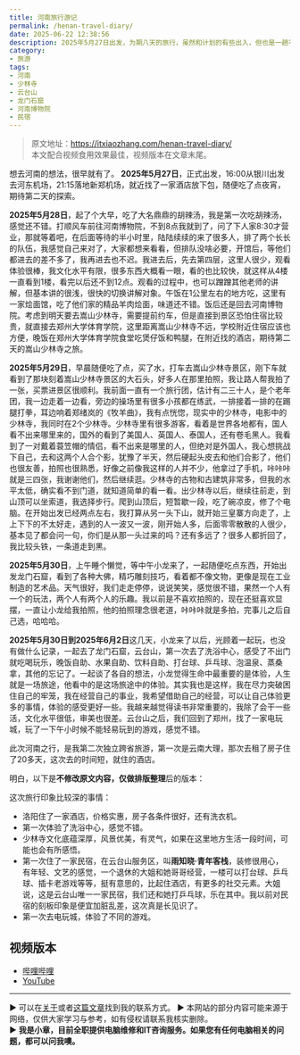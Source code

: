 ```yaml
---
title: 河南旅行游记
permalink: /henan-travel-diary/
date: 2025-06-22 12:38:56
description: 2025年5月27日出发，为期八天的旅行，虽然和计划的有些出入，但也是一趟不错的体验。
category:
- 旅游
tags:
- 河南
- 少林寺
- 云台山
- 龙门石窟
- 河南博物院
- 民宿
---
```


> 原文地址：<https://itxiaozhang.com/henan-travel-diary/>  
> 本文配合视频食用效果最佳，视频版本在文章末尾。

想去河南的想法，很早就有了。
**2025年5月27日**，正式出发，16:00从银川出发去河东机场，21:15落地新郑机场，就近找了一家酒店放下包，随便吃了点夜宵，期待第二天的探索。

**2025年5月28日**，起了个大早，吃了大名鼎鼎的胡辣汤，我是第一次吃胡辣汤，感觉还不错。打顺风车前往河南博物院，不到8点我就到了，问了下人家8:30才营业，那就等着吧，在后面等待的半小时里，陆陆续续的来了很多人，排了两个长长的队伍，我感觉自己来对了，大家都想来看看，但排队没啥必要，开馆后，等他们都进去的差不多了，我再进去也不迟。我进去后，先去第四层，这里人很少，观看体验很棒，我文化水平有限，很多东西大概看一眼，看的也比较快，就这样从4楼一直看到1楼，看完以后还不到12点。观看的过程中，也可以蹭蹭其他老师的讲解，但基本讲的很浅，很快的切换讲解对象。午饭在1公里左右的地方吃，这里有一家烩面馆，吃了他们家的精品羊肉烩面，味道还不错。饭后还是回去河南博物院。考虑到明天要去嵩山少林寺，需要提前约车，但是直接到景区恐怕住宿比较贵，就直接去郑州大学体育学院，这里距离嵩山少林寺不远，学校附近住宿应该也方便，晚饭在郑州大学体育学院食堂吃煲仔饭和鸭腿，在附近找的酒店，期待第二天的嵩山少林寺之旅。

**2025年5月29日**，早晨随便吃了点，买了水，打车去嵩山少林寺景区，刚下车就看到了那块刻着嵩山少林寺景区的大石头，好多人在那里拍照，我让路人帮我拍了一张，买票进景区很顺利。我前面一直有一个旅行团，估计有二三十人，是个老年团，我一边走着一边看，旁边的操场里有很多小孩都在练武，一排接着一排的在踢腿打拳，耳边响着郑绪岚的《牧羊曲》，我有点恍惚，现实中的少林寺，电影中的少林寺，我同时在2个少林寺。少林寺里有很多游客，看着是世界各地都有，国人看不出来哪里来的，国外的看到了美国人、英国人、泰国人，还有卷毛黑人。我看到了一对戴着蓑笠帽的情侣，看不出来是哪里的人，但绝对是外国人，我心想挑战下自己，去和这两个人合个影，犹豫了半天，然后硬起头皮去和他们合影了，他们也很友善，拍照也很熟悉，好像之前像我这样的人并不少，他拿过了手机，咔咔咔就是三四张，我谢谢他们，然后继续逛。少林寺的古物和古建筑非常多，但我的水平太低，确实看不到门道，就知道简单的看一看。出少林寺以后，继续往前走，到山顶可以坐索道，我选择步行。爬到山顶后，短暂歇一段，吃了碗凉皮，修了个电脑。在开始出发已经两点左右，我打算从另一头下山，就开始三皇寨方向走了，上上下下的不太好走，遇到的人一波又一波，刚开始人多，后面零零散散的人很少，基本见了都会问一句，你们是从那一头过来的吗？还有多远了？很多人都折回了，我比较头铁，一条道走到黑。

**2025年5月30日**，上午睡个懒觉，等中午小龙来了，一起随便吃点东西，开始出发龙门石窟，看到了各种大佛，精巧雕刻技巧，看着都不像文物，更像是现在工业制造的艺术品。天气很好，我们走走停停，说说笑笑，感觉很不错，果然一个人有一个的玩法，两个人有两个人的乐趣。我以前是不喜欢拍照的，现在还挺喜欢显摆，一直让小龙给我拍照，他的拍照理念很老道，咔咔咔就是多拍，完事儿之后自己选，哈哈哈。

**2025年5月30日到2025年6月2日**这几天，小龙来了以后，光顾着一起玩，也没有做什么记录，一起去了龙门石窟，云台山，第一次去了洗浴中心，感受了不出门就吃喝玩乐，晚饭自助、水果自助、饮料自助、打台球、乒乓球、泡温泉、蒸桑拿，其他的忘记了。一起谈了各自的想法，小龙觉得生命中最重要的是体验，人生就是一场旅途，他看中的是这场旅途中的体验。其实我也是这样，我在尽力突破困住自己的牢笼，我在经营自己的事业，我希望借助自己的经营，可以让自己体验更多的事情，体验的感受更好一些。我越来越觉得读书非常重要的，我除了会干一些活，文化水平很低，审美也很差。云台山之后，我们回到了郑州，找了一家电玩城，玩了一下午小时候不能轻易玩到的游戏，感觉不错。

此次河南之行，是我第二次独立跨省旅游，第一次是云南大理，那次去租了房子住了20多天，这次去的时间短，就住的酒店。

明白，以下是**不修改原文内容，仅做排版整理**后的版本：

这次旅行印象比较深的事情：

* 洛阳住了一家酒店，价格实惠，房子各条件很好，还有洗衣机。
* 第一次体验了洗浴中心，感觉不错。
* 少林寺文化底蕴深厚，风景优美，有灵气，如果在这里地方生活一段时间，可能也会有所感悟。
* 第一次住了一家民宿，在云台山服务区，叫**雨知晓·青年客栈**，装修很用心，有年轻、文艺的感觉，一个退休的大姐和她哥哥经营，一楼可以打台球、乒乓球、插卡老游戏等等，挺有意思的，比起住酒店，有更多的社交元素。大姐说，这是云台山唯一一家民宿，我们还和她打乒乓球，乐在其中。我以前对民宿的刻板印象是便宜加脏乱差，这次真是长见识了。
* 第一次去电玩城，体验了不同的游戏。

## 视频版本

* [哔哩哔哩](https://space.bilibili.com/3546607630944387)
* [YouTube](https://www.youtube.com/@itxiaozhang)

---
▶ 可以在[关于](https://itxiaozhang.com/about/)或者[这篇文章](https://itxiaozhang.com/about-computer-repair-services-with-me/)找到我的联系方式。
▶ 本网站的部分内容可能来源于网络，仅供大家学习与参考，如有侵权请联系我核实删除。  
▶ **我是小章，目前全职提供电脑维修和IT咨询服务。如果您有任何电脑相关的问题，都可以问我噢。**  
